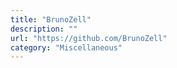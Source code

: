 ```yaml
---
title: "BrunoZell"
description: ""
url: "https://github.com/BrunoZell"
category: "Miscellaneous"
---
```

